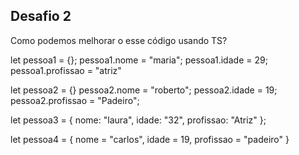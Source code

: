 ## Desafio 2

Como podemos melhorar o esse código usando TS?

let pessoa1 = {};
pessoa1.nome = "maria";
pessoa1.idade = 29;
pessoa1.profissao = "atriz"

let pessoa2 = {}
pessoa2.nome = "roberto";
pessoa2.idade = 19;
pessoa2.profissao = "Padeiro";

let pessoa3 = {
nome: "laura",
idade: "32",
profissao: "Atriz"
};

let pessoa4 = {
nome = "carlos",
idade = 19,
profissao = "padeiro"
}
